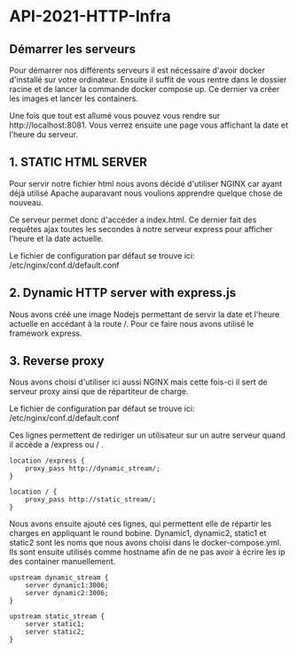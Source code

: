 # API-2021-HTTP-Infra

## Démarrer les serveurs

Pour démarrer nos différents serveurs il est nécessaire d'avoir docker d'installé sur votre ordinateur.
Ensuite il suffit de vous rentre dans le dossier racine et de lancer la commande docker compose up. Ce dernier va créer les images et lancer les containers.

Une fois que tout est allumé vous pouvez vous rendre sur http://localhost:8081. Vous verrez ensuite une page vous affichant la date et l'heure du serveur.

## 1. STATIC HTML SERVER

Pour servir notre fichier html nous avons décidé d'utiliser NGINX car ayant déjà utilisé Apache auparavant nous voulions apprendre quelque chose de nouveau.

Ce serveur permet donc d'accéder a index.html. Ce dernier fait des requêtes ajax toutes les secondes à notre serveur express pour afficher l'heure et la date actuelle.

Le fichier de configuration par défaut se trouve ici:
/etc/nginx/conf.d/default.conf

## 2. Dynamic HTTP server with express.js

Nous avons créé une image Nodejs permettant de servir la date et l'heure actuelle en accédant à la route /. Pour ce faire nous avons utilisé le framework express.

## 3. Reverse proxy

Nous avons choisi d'utiliser ici aussi NGINX mais cette fois-ci il sert de serveur proxy ainsi que de répartiteur de charge.

Le fichier de configuration par défaut se trouve ici:
/etc/nginx/conf.d/default.conf

Ces lignes permettent de rediriger un utilisateur sur un autre serveur quand il accède a /express ou / .

```
location /express {
    proxy_pass http://dynamic_stream/;
}

location / {
    proxy_pass http://static_stream/;
}
```

Nous avons ensuite ajouté ces lignes, qui permettent elle de répartir les charges en appliquant le round bobine. Dynamic1, dynamic2, static1 et static2 sont les noms que nous avons choisi dans le docker-compose.yml. Ils sont ensuite utilisés comme hostname afin de ne pas avoir à écrire les ip des container manuellement.

```
upstream dynamic_stream {
    server dynamic1:3006;
    server dynamic2:3006;
}

upstream static_stream {
    server static1;
    server static2;
}
```
